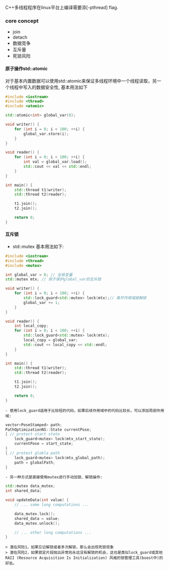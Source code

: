 C++多线程程序在linux平台上编译需要添[-pthread] flag. 
### core concept
- join
- detach
- 数据竞争
- 互斥量
- 死锁风险
#### 原子操作std::atomic
对于基本内置数据可以使用std::atomic来保证多线程环境中一个线程读取，另一个线程中写入的数据安全性, 基本用法如下
```C++
#include <iostream>
#include <thread>
#include <atomic>

std::atomic<int> global_var(0);

void writer() {
    for (int i = 0; i < 100; ++i) {
        global_var.store(i);
    }
}

void reader() {
    for (int i = 0; i < 100; ++i) {
        int val = global_var.load();
        std::cout << val << std::endl;
    }
}

int main() {
    std::thread t1(writer);
    std::thread t2(reader);

    t1.join();
    t2.join();

    return 0;
}

```
#### 互斥锁
- std::mutex
基本用法如下:
```C++
#include <iostream>
#include <thread>
#include <mutex>

int global_var = 0; // 全局变量
std::mutex mtx; // 用于保护global_var的互斥锁

void writer() {
    for (int i = 0; i < 100; ++i) {
        std::lock_guard<std::mutex> lock(mtx);// 离开作用域就解锁
        global_var += 1;
    }
}

void reader() {
    int local_copy;
    for (int i = 0; i < 100; ++i) {
        std::lock_guard<std::mutex> lock(mtx);
        local_copy = global_var;
        std::cout << local_copy << std::endl;
    }
}

int main() {
    std::thread t1(writer);
    std::thread t2(reader);

    t1.join();
    t2.join();

    return 0;
}

```
	- 使用lock_guard适用于比较短的代码，如果后续作用域中的代码比较长，可以添加局部作用域:
```C++
vector<PoseStamped> path;
PathOptimizationNS::State currentPose;
{ // protect start state
    lock_guard<mutex> lock(mtx_start_state); 
    currentPose = start_state;
}
{ // protest globla path
    lock_guard<mutex> lock(mtx_global_path);
    path = globalPath;
}
```
	- 另一种方式是直接使用mutex进行手动加锁、解锁操作:
```C++
std::mutex data_mutex;
int shared_data;

void updateData(int value) {
    // ... some long computations ...

    data_mutex.lock();
    shared_data = value;
    data_mutex.unlock();

    // ... other long computations ...
}
```
	> 潜在风险1，如果忘记解锁或者多次解锁，那么会出现死锁现象
	> 潜在风险2，如果锁定片段抛出异常则永远没有解锁的机会，这也是类似lock_guard或其他RAII (Resource Acquisition Is Initialization) 风格的锁管理工具(boost中)的好处。